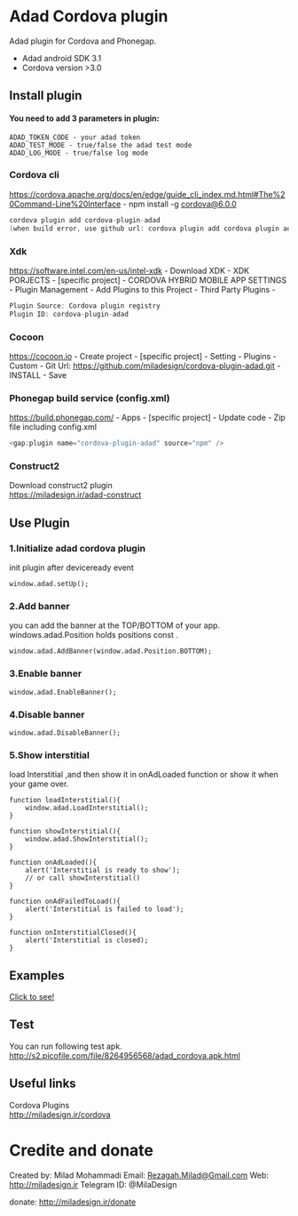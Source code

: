 ﻿Adad Cordova plugin
====================
Adad plugin for Cordova and Phonegap.<br/>

- Adad android SDK 3.1<br/>
- Cordova version >3.0<br/>

## Install plugin ##

#### You need to add 3 parameters in plugin:
```
ADAD_TOKEN_CODE - your adad token
ADAD_TEST_MODE - true/false the adad test mode
ADAD_LOG_MODE - true/false log mode
```

### Cordova cli ###
https://cordova.apache.org/docs/en/edge/guide_cli_index.md.html#The%20Command-Line%20Interface - npm install -g cordova@6.0.0
```c
cordova plugin add cordova-plugin-adad
(when build error, use github url: cordova plugin add cordova plugin add https://github.com/miladesign/cordova-plugin-adad)
```

### Xdk ###
https://software.intel.com/en-us/intel-xdk - Download XDK - XDK PORJECTS - [specific project] - CORDOVA HYBRID MOBILE APP SETTINGS - Plugin Management - Add Plugins to this Project - Third Party Plugins -
```c
Plugin Source: Cordova plugin registry
Plugin ID: cordova-plugin-adad
```

### Cocoon ###
https://cocoon.io - Create project - [specific project] - Setting - Plugins - Custom - Git Url: https://github.com/miladesign/cordova-plugin-adad.git - INSTALL - Save<br>

### Phonegap build service (config.xml) ###
https://build.phonegap.com/ - Apps - [specific project] - Update code - Zip file including config.xml
```c
<gap:plugin name="cordova-plugin-adad" source="npm" />
```

### Construct2 ###
Download construct2 plugin<br>
https://miladesign.ir/adad-construct


## Use Plugin ##

### 1.Initialize adad cordova plugin
init plugin after deviceready event <br />

    window.adad.setUp();
    
### 2.Add banner 

you can add the banner at the TOP/BOTTOM of your app.
windows.adad.Position holds  positions const .

    window.adad.AddBanner(window.adad.Position.BOTTOM);

### 3.Enable banner 

    window.adad.EnableBanner();

### 4.Disable banner 

    window.adad.DisableBanner();

###  5.Show interstitial 
load Interstitial ,and then show it in onAdLoaded function or show it when your game over.

```
function loadInterstitial(){
	window.adad.LoadInterstitial();
}
	
function showInterstitial(){
	window.adad.ShowInterstitial();
}

function onAdLoaded(){
	alert('Interstitial is ready to show');
	// or call showInterstitial()
}

function onAdFailedToLoad(){
	alert('Interstitial is failed to load');
}

function onInterstitialClosed(){
	alert('Interstitial is closed);
}
```
## Examples ##
<a href="https://github.com/miladesign/cordova-plugin-adad/blob/master/example/index.html">Click to see!</a><br>

## Test ##
You can run following test apk.
http://s2.picofile.com/file/8264956568/adad_cordova.apk.html

## Useful links ##
Cordova Plugins<br>
http://miladesign.ir/cordova

# Credite and donate #
Created by: Milad Mohammadi
Email: Rezagah.Milad@Gmail.com
Web: http://miladesign.ir
Telegram ID: @MilaDesign

donate: http://miladesign.ir/donate